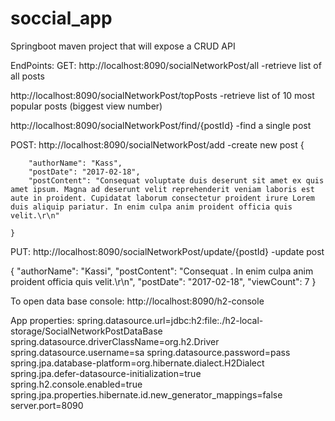 # soccial_app
Springboot maven project that will expose a CRUD API

EndPoints:
GET:
http://localhost:8090/socialNetworkPost/all               -retrieve list of all posts

http://localhost:8090/socialNetworkPost/topPosts          -retrieve list of 10 most popular posts (biggest view number)

http://localhost:8090/socialNetworkPost/find/{postId}     -find a single post

POST:
http://localhost:8090/socialNetworkPost/add               -create new post
{
        
        "authorName": "Kass",
        "postDate": "2017-02-18",
        "postContent": "Consequat voluptate duis deserunt sit amet ex quis amet ipsum. Magna ad deserunt velit reprehenderit veniam laboris est aute in proident. Cupidatat laborum consectetur proident irure Lorem duis aliquip pariatur. In enim culpa anim proident officia quis velit.\r\n"
       
    }
PUT:
http://localhost:8090/socialNetworkPost/update/{postId}   -update post

{
        "authorName": "Kassi",
        "postContent": "Consequat . In enim culpa anim proident officia quis velit.\r\n",
        "postDate": "2017-02-18",
        "viewCount": 7
}

To open data base console:
http://localhost:8090/h2-console

App properties:
spring.datasource.url=jdbc:h2:file:./h2-local-storage/SocialNetworkPostDataBase
spring.datasource.driverClassName=org.h2.Driver
spring.datasource.username=sa
spring.datasource.password=pass
spring.jpa.database-platform=org.hibernate.dialect.H2Dialect
spring.jpa.defer-datasource-initialization=true
spring.h2.console.enabled=true
spring.jpa.properties.hibernate.id.new_generator_mappings=false
server.port=8090
